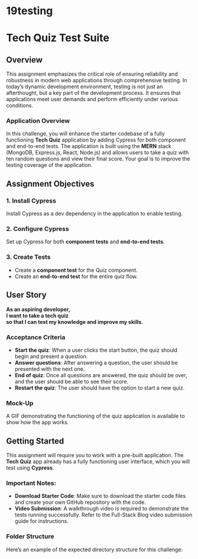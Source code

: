 # 19testing

# Tech Quiz Test Suite

## Overview

This assignment emphasizes the critical role of ensuring reliability and robustness in modern web applications through comprehensive testing. In today’s dynamic development environment, testing is not just an afterthought, but a key part of the development process. It ensures that applications meet user demands and perform efficiently under various conditions.

### Application Overview

In this challenge, you will enhance the starter codebase of a fully functioning **Tech Quiz** application by adding Cypress for both component and end-to-end tests. The application is built using the **MERN** stack (MongoDB, Express.js, React, Node.js) and allows users to take a quiz with ten random questions and view their final score. Your goal is to improve the testing coverage of the application.

## Assignment Objectives

### 1. Install Cypress
Install Cypress as a dev dependency in the application to enable testing.

### 2. Configure Cypress
Set up Cypress for both **component tests** and **end-to-end tests**.

### 3. Create Tests
- Create a **component test** for the Quiz component.
- Create an **end-to-end test** for the entire quiz flow.

## User Story

**As an aspiring developer,**  
**I want to take a tech quiz**  
**so that I can test my knowledge and improve my skills.**

### Acceptance Criteria

- **Start the quiz**: When a user clicks the start button, the quiz should begin and present a question.
- **Answer questions**: After answering a question, the user should be presented with the next one.
- **End of quiz**: Once all questions are answered, the quiz should be over, and the user should be able to see their score.
- **Restart the quiz**: The user should have the option to start a new quiz.

### Mock-Up

A GIF demonstrating the functioning of the quiz application is available to show how the app works.

## Getting Started

This assignment will require you to work with a pre-built application. The **Tech Quiz** app already has a fully functioning user interface, which you will test using **Cypress**.

### Important Notes:

- **Download Starter Code**: Make sure to download the starter code files and create your own GitHub repository with the code.
- **Video Submission**: A walkthrough video is required to demonstrate the tests running successfully. Refer to the Full-Stack Blog video submission guide for instructions.

### Folder Structure

Here’s an example of the expected directory structure for this challenge:

